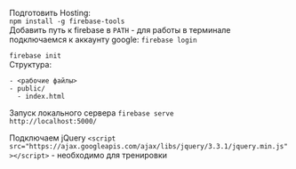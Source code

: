 Подготовить Hosting:  
`npm install -g firebase-tools`  
Добавить путь к firebase в `PATH` - для работы в терминале   
подключаемся к аккаунту google: `firebase login`  

`firebase init`   
Структура:
```
- <рабочие файлы>	
- public/   
  - index.html  
 ```

Запуск локального сервера `firebase serve`  
`http://localhost:5000/`  

Подключаем jQuery `<script src="https://ajax.googleapis.com/ajax/libs/jquery/3.3.1/jquery.min.js"></script>` - необходимо для тренировки  
